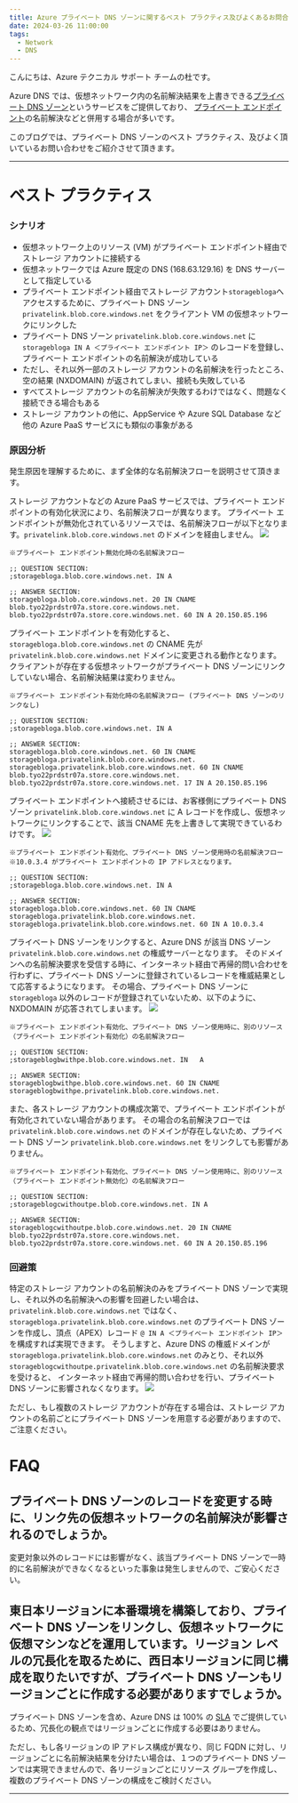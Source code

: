 ```yaml
---
title: Azure プライベート DNS ゾーンに関するベスト プラクティス及びよくあるお問合せ
date: 2024-03-26 11:00:00 
tags:
  - Network
  - DNS
---
```


こんにちは、Azure テクニカル サポート チームの杜です。

Azure DNS では、仮想ネットワーク内の名前解決結果を上書きできる[プライベート DNS ゾーン](https://learn.microsoft.com/ja-jp/azure/dns/private-dns-privatednszone)というサービスをご提供しており、
[プライベート エンドポイント](https://learn.microsoft.com/ja-jp/azure/private-link/private-endpoint-overview)の名前解決などと併用する場合が多いです。

このブログでは、プライベート DNS ゾーンのベスト プラクティス、及びよく頂いているお問い合わせをご紹介させて頂きます。

<!-- more -->

---

# ベスト プラクティス
### シナリオ
- 仮想ネットワーク上のリソース (VM) がプライベート エンドポイント経由でストレージ アカウントに接続する
- 仮想ネットワークでは Azure 既定の DNS (168.63.129.16) を DNS サーバーとして指定している
- プライベート エンドポイント経由でストレージ アカウント`storagebloga`へアクセスするために、プライベート DNS ゾーン `privatelink.blob.core.windows.net` をクライアント VM の仮想ネットワークにリンクした
- プライベート DNS ゾーン `privatelink.blob.core.windows.net` に `storagebloga IN A ＜プライベート エンドポイント IP＞` のレコードを登録し、プライベート エンドポイントの名前解決が成功している
- ただし、それ以外一部のストレージ アカウントの名前解決を行ったところ、空の結果 (NXDOMAIN) が返されてしまい、接続も失敗している
- すべてストレージ アカウントの名前解決が失敗するわけではなく、問題なく接続できる場合もある
- ストレージ アカウントの他に、AppService や Azure SQL Database など他の Azure PaaS サービスにも類似の事象がある

### 原因分析
発生原因を理解するために、まず全体的な名前解決フローを説明させて頂きます。

ストレージ アカウントなどの Azure PaaS サービスでは、プライベート エンドポイントの有効化状況により、名前解決フローが異なります。
プライベート エンドポイントが無効化されているリソースでは、名前解決フローが以下となります。`privatelink.blob.core.windows.net` のドメインを経由しません。
![](./01.png)
```
※プライベート エンドポイント無効化時の名前解決フロー

;; QUESTION SECTION:
;storagebloga.blob.core.windows.net. IN A

;; ANSWER SECTION:
storagebloga.blob.core.windows.net. 20 IN CNAME blob.tyo22prdstr07a.store.core.windows.net.
blob.tyo22prdstr07a.store.core.windows.net. 60 IN A 20.150.85.196
```
プライベート エンドポイントを有効化すると、`storagebloga.blob.core.windows.net` の CNAME 先が `privatelink.blob.core.windows.net` ドメインに変更される動作となります。
クライアントが存在する仮想ネットワークがプライベート DNS ゾーンにリンクしていない場合、名前解決結果は変わりません。
```
※プライベート エンドポイント有効化時の名前解決フロー (プライベート DNS ゾーンのリンクなし)

;; QUESTION SECTION:
;storagebloga.blob.core.windows.net. IN A

;; ANSWER SECTION:
storagebloga.blob.core.windows.net. 60 IN CNAME storagebloga.privatelink.blob.core.windows.net.
storagebloga.privatelink.blob.core.windows.net. 60 IN CNAME blob.tyo22prdstr07a.store.core.windows.net.
blob.tyo22prdstr07a.store.core.windows.net. 17 IN A 20.150.85.196
```

プライベート エンドポイントへ接続させるには、お客様側にプライベート DNS ゾーン `privatelink.blob.core.windows.net` に A レコードを作成し、仮想ネットワークにリンクすることで、該当 CNAME 先を上書きして実現できているわけです。
![](./02.png)
```
※プライベート エンドポイント有効化、プライベート DNS ゾーン使用時の名前解決フロー
※10.0.3.4 がプライベート エンドポイントの IP アドレスとなります。

;; QUESTION SECTION:
;storagebloga.blob.core.windows.net. IN A

;; ANSWER SECTION:
storagebloga.blob.core.windows.net. 60 IN CNAME storagebloga.privatelink.blob.core.windows.net.
storagebloga.privatelink.blob.core.windows.net. 60 IN A 10.0.3.4
```

プライベート DNS ゾーンをリンクすると、Azure DNS が該当 DNS ゾーン `privatelink.blob.core.windows.net` の権威サーバーとなります。
そのドメインへの名前解決要求を受信する時に、インターネット経由で再帰的問い合わせを行わずに、プライベート DNS ゾーンに登録されているレコードを権威結果として応答するようになります。
その場合、プライベート DNS ゾーンに `storagebloga` 以外のレコードが登録されていないため、以下のように、NXDOMAIN が応答されてしまいます。
![](./03.png)
```
※プライベート エンドポイント有効化、プライベート DNS ゾーン使用時に、別のリソース（プライベート エンドポイント有効化）の名前解決フロー

;; QUESTION SECTION:
;storageblogbwithpe.blob.core.windows.net. IN	A

;; ANSWER SECTION:
storageblogbwithpe.blob.core.windows.net. 60 IN CNAME	storageblogbwithpe.privatelink.blob.core.windows.net.
```

また、各ストレージ アカウントの構成次第で、プライベート エンドポイントが有効化されていない場合があります。
その場合の名前解決フローでは `privatelink.blob.core.windows.net` のドメインが存在しないため、プライベート DNS ゾーン `privatelink.blob.core.windows.net` をリンクしても影響がありません。
```
※プライベート エンドポイント有効化、プライベート DNS ゾーン使用時に、別のリソース（プライベート エンドポイント無効化）の名前解決フロー

;; QUESTION SECTION:
;storageblogcwithoutpe.blob.core.windows.net. IN A

;; ANSWER SECTION:
storageblogcwithoutpe.blob.core.windows.net. 20 IN CNAME blob.tyo22prdstr07a.store.core.windows.net.
blob.tyo22prdstr07a.store.core.windows.net. 60 IN A 20.150.85.196
```

### 回避策
特定のストレージ アカウントの名前解決のみをプライベート DNS ゾーンで実現し、それ以外の名前解決への影響を回避したい場合は、`privatelink.blob.core.windows.net` ではなく、
`storagebloga.privatelink.blob.core.windows.net` のプライベート DNS ゾーンを作成し、頂点（APEX）レコード `@ IN A ＜プライベート エンドポイント IP＞` を構成すれば実現できます。
そうしますと、Azure DNS の権威ドメインが `storagebloga.privatelink.blob.core.windows.net` のみとり、それ以外 `storageblogcwithoutpe.privatelink.blob.core.windows.net` の名前解決要求を受けると、
インターネット経由で再帰的問い合わせを行い、プライベート DNS ゾーンに影響されなくなります。
![](./04.png)

ただし、もし複数のストレージ アカウントが存在する場合は、ストレージ アカウントの名前ごとにプライベート DNS ゾーンを用意する必要がありますので、ご注意ください。

# FAQ
## プライベート DNS ゾーンのレコードを変更する時に、リンク先の仮想ネットワークの名前解決が影響されるのでしょうか。
変更対象以外のレコードには影響がなく、該当プライベート DNS ゾーンで一時的に名前解決ができなくなるといった事象は発生しませんので、ご安心ください。

## 東日本リージョンに本番環境を構築しており、プライベート DNS ゾーンをリンクし、仮想ネットワークに仮想マシンなどを運用しています。リージョン レベルの冗長化を取るために、西日本リージョンに同じ構成を取りたいですが、プライベート DNS ゾーンもリージョンごとに作成する必要がありますでしょうか。
プライベート DNS ゾーンを含め、Azure DNS は 100% の [SLA](https://azure.microsoft.com/ja-jp/updates/azuredns100sla/) でご提供しているため、冗長化の観点ではリージョンごとに作成する必要はありません。

ただし、もし各リージョンの IP アドレス構成が異なり、同じ FQDN に対し、リージョンごとに名前解決結果を分けたい場合は、１つのプライベート DNS ゾーンでは実現できませんので、各リージョンごとにリソース グループを作成し、複数のプライベート DNS ゾーンの構成をご検討ください。

****

